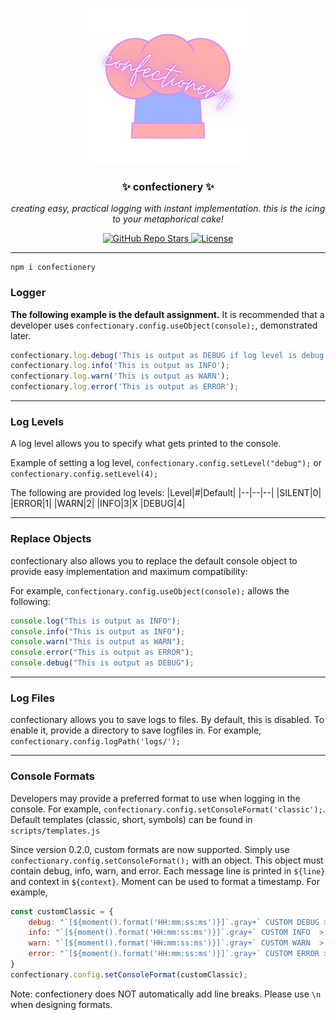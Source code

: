 <p align="center">
  <a><img src="https://github.com/enbytedev/confectionery/blob/main/ICON.png" width="250" height="250" /></a>

  <h3 align="center">✨ confectionery ✨</h3>
 <p align="center"><i>creating easy, practical logging with instant implementation. this is the icing to your metaphorical cake!</i></p>
</p>
  <p align="center">
    <a href="https://github.com/enbytedev/confectionery">
      <img alt="GitHub Repo Stars" src="https://img.shields.io/github/stars/enbytedev/confectionery?style=for-the-badge">
    </a>
    <a href="https://github.com/enbytedev/confectionery/blob/main/LICENSE">
      <img alt="License" src="https://img.shields.io/github/license/enbytedev/confectionery?style=for-the-badge&color=AA4A44" />
    </a>
  <hr>
</p>

```
npm i confectionery
```

### Logger
**The following example is the default assignment.** It is recommended that a developer uses `confectionary.config.useObject(console);`, demonstrated later.
```js
confectionary.log.debug('This is output as DEBUG if log level is debug (4)');
confectionary.log.info('This is output as INFO');
confectionary.log.warn('This is output as WARN');
confectionary.log.error('This is output as ERROR');
```

----
### Log Levels
A log level allows you to specify what gets printed to the console.

Example of setting a log level,
`confectionary.config.setLevel("debug");`
or
`confectionary.config.setLevel(4);`

The following are provided log levels:
|Level|#|Default|
|--|--|--|
|SILENT|0|
|ERROR|1|
|WARN|2|
|INFO|3|X
|DEBUG|4|

----
### Replace Objects
confectionary also allows you to replace the default console object to provide easy implementation and maximum compatibility:

For example, `confectionary.config.useObject(console);` allows the following:
```js
console.log("This is output as INFO");
console.info("This is output as INFO");
console.warn("This is output as WARN");
console.error("This is output as ERROR");
console.debug("This is output as DEBUG");
```

----
### Log Files
confectionary allows you to save logs to files. By default, this is disabled. To enable it, provide a directory to save logfiles in.
For example, `confectionary.config.logPath('logs/');`

----
### Console Formats
Developers may provide a preferred format to use when logging in the console.
For example, `confectionary.config.setConsoleFormat('classic');`.
Default templates (classic, short, symbols) can be found in `scripts/templates.js`

Since version 0.2.0, custom formats are now supported. Simply use `confectionary.config.setConsoleFormat();` with an object. 
This object must contain debug, info, warn, and error. 
Each message line is printed in `${line}` and context in `${context}`. 
Moment can be used to format a timestamp. For example,
```js
const customClassic = {
    debug: "`[${moment().format('HH:mm:ss:ms')}]`.gray+` CUSTOM DEBUG > `.white.bold+`${context}`.gray.bold+`${line}\n`.gray",
    info: "`[${moment().format('HH:mm:ss:ms')}]`.gray+` CUSTOM INFO  > `.cyan.bold+`${context}`.gray.bold+`${line}\n`.gray",
    warn: "`[${moment().format('HH:mm:ss:ms')}]`.gray+` CUSTOM WARN  > `.yellow.bold+`${context}`.gray.bold+`${line}\n`.gray",
    error: "`[${moment().format('HH:mm:ss:ms')}]`.gray+` CUSTOM ERROR > `.red.bold+`${context}`.gray.bold+`${line}\n`.gray"
}
confectionary.config.setConsoleFormat(customClassic);
```
Note: confectionery does NOT automatically add line breaks. Please use `\n` when designing formats.